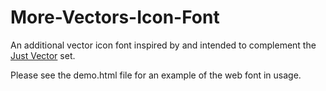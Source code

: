 More-Vectors-Icon-Font
======================

An additional vector icon font inspired by and intended to complement the [Just Vector](http://alexpeattie.com/projects/justvector_icons/) set.

Please see the demo.html file for an example of the web font in usage.

